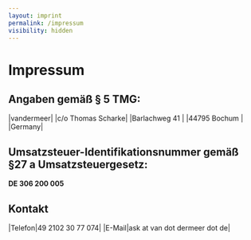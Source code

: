```yaml
---
layout: imprint
permalink: /impressum
visibility: hidden
---
```


# Impressum

## Angaben gemäß § 5 TMG:

|vandermeer|
|c/o Thomas Scharke|
|Barlachweg 41 |
|44795 Bochum |
|Germany|

## Umsatzsteuer-Identifikationsnummer gemäß §27 a Umsatzsteuergesetz:

**DE 306 200 005**

## Kontakt

|Telefon|49 2102 30 77 074|
|E-Mail|ask at van dot dermeer dot de|

